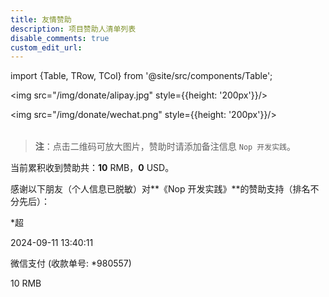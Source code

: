 ```yaml
---
title: 友情赞助
description: 项目赞助人清单列表
disable_comments: true
custom_edit_url:
---
```


import {Table, TRow, TCol} from '@site/src/components/Table';

<Table head={['支付宝', '微信支付']}>

<TRow><TCol>

<img src="/img/donate/alipay.jpg" style={{height: '200px'}}/>

</TCol><TCol>

<img src="/img/donate/wechat.png" style={{height: '200px'}}/>

</TCol></TRow>

</Table>

> **注**：点击二维码可放大图片，赞助时请添加备注信息 `Nop 开发实践`。

当前累积收到赞助共：**10** RMB，**0** USD。

感谢以下朋友（个人信息已脱敏）对**《Nop 开发实践》**的赞助支持（排名不分先后）：

<Table head={['赞助人', '赞助日期', '赞助途径', '赞助金额', '备注']}>

<!-- -->

<TRow><TCol> *超 </TCol><TCol>

2024-09-11 13:40:11

</TCol><TCol>

微信支付 (收款单号: \*980557)

</TCol><TCol>

10 RMB

</TCol><TCol>

</TCol></TRow>

<TRow><TCol> </TCol><TCol>

</TCol><TCol>

</TCol><TCol>

</TCol><TCol>

</TCol></TRow>

</Table>
